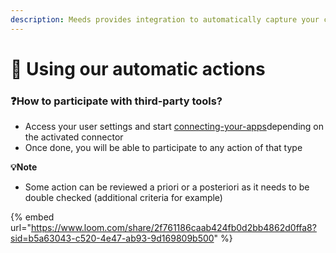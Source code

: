 ```yaml
---
description: Meeds provides integration to automatically capture your contribution
---
```


# 🔌 Using our automatic actions

### ❓**How to participate with third-party tools?** <a href="#comment-participer-avec-des-outils-tiers" id="comment-participer-avec-des-outils-tiers"></a>

* Access your user settings and start [connecting-your-apps](../setting-up-your-account/connecting-your-apps/ "mention")depending on the activated connector&#x20;
* Once done, you will be able to participate to any action of that type

**💡Note**

* Some action can be reviewed a priori or a posteriori as it needs to be double checked (additional criteria for example)



{% embed url="https://www.loom.com/share/2f761186caab424fb0d2bb4862d0ffa8?sid=b5a63043-c520-4e47-ab93-9d169809b500" %}
